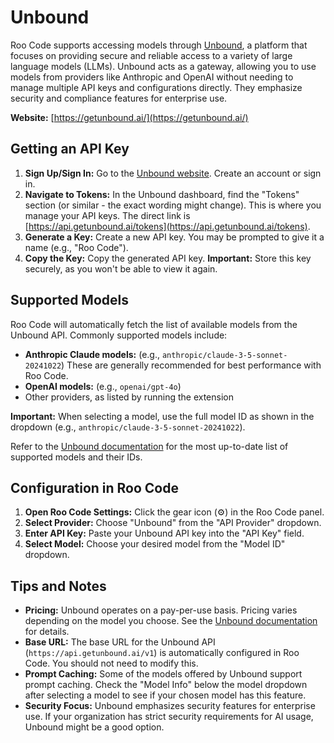 # Unbound

Roo Code supports accessing models through [Unbound](https://getunbound.ai/), a platform that focuses on providing secure and reliable access to a variety of large language models (LLMs). Unbound acts as a gateway, allowing you to use models from providers like Anthropic and OpenAI without needing to manage multiple API keys and configurations directly.  They emphasize security and compliance features for enterprise use.

**Website:** [https://getunbound.ai/](https://getunbound.ai/)

## Getting an API Key

1.  **Sign Up/Sign In:** Go to the [Unbound website](https://getunbound.ai/).  Create an account or sign in.
2.  **Navigate to Tokens:** In the Unbound dashboard, find the "Tokens" section (or similar - the exact wording might change). This is where you manage your API keys. The direct link is [https://api.getunbound.ai/tokens](https://api.getunbound.ai/tokens).
3.  **Generate a Key:** Create a new API key.  You may be prompted to give it a name (e.g., "Roo Code").
4.  **Copy the Key:** Copy the generated API key.  **Important:** Store this key securely, as you won't be able to view it again.

## Supported Models

Roo Code will automatically fetch the list of available models from the Unbound API. Commonly supported models include:

*   **Anthropic Claude models:** (e.g., `anthropic/claude-3-5-sonnet-20241022`) These are generally recommended for best performance with Roo Code.
*   **OpenAI models:** (e.g., `openai/gpt-4o`)
* Other providers, as listed by running the extension

**Important:**  When selecting a model, use the full model ID as shown in the dropdown (e.g., `anthropic/claude-3-5-sonnet-20241022`).

Refer to the [Unbound documentation](https://docs.getunbound.ai/reference/introduction) for the most up-to-date list of supported models and their IDs.

## Configuration in Roo Code

1.  **Open Roo Code Settings:** Click the gear icon (⚙️) in the Roo Code panel.
2.  **Select Provider:** Choose "Unbound" from the "API Provider" dropdown.
3.  **Enter API Key:** Paste your Unbound API key into the "API Key" field.
4.  **Select Model:** Choose your desired model from the "Model ID" dropdown.

## Tips and Notes

*   **Pricing:** Unbound operates on a pay-per-use basis. Pricing varies depending on the model you choose. See the [Unbound documentation](https://docs.getunbound.ai/reference/pricing) for details.
*   **Base URL:** The base URL for the Unbound API (`https://api.getunbound.ai/v1`) is automatically configured in Roo Code. You should not need to modify this.
* **Prompt Caching:** Some of the models offered by Unbound support prompt caching. Check the "Model Info" below the model dropdown after selecting a model to see if your chosen model has this feature.
* **Security Focus:** Unbound emphasizes security features for enterprise use.  If your organization has strict security requirements for AI usage, Unbound might be a good option.